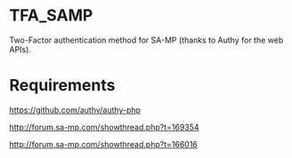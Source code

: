 TFA_SAMP
=======

Two-Factor authentication method for SA-MP (thanks to Authy for the web APIs).

Requirements
======

https://github.com/authy/authy-php

http://forum.sa-mp.com/showthread.php?t=169354

http://forum.sa-mp.com/showthread.php?t=166016